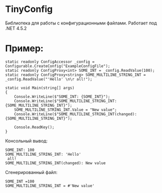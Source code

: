# TinyConfig
Библиотека для работы с конфигурационными файлами. Работает под .NET 4.5.2

# Пример:
```CSharp
static readonly ConfigAccessor _config = Configurable.CreateConfig("ExampleConfigFile");
static readonly ConfigProxy<int> SOME_INT = _config.ReadValue(100);
static readonly ConfigProxy<string> SOME_MULTILINE_STRING_INT = _config.ReadValue("'Hello' \n\r all!");

static void Main(string[] args)
{
    Console.WriteLine($"SOME_INT: {SOME_INT}");
    Console.WriteLine($"SOME_MULTILINE_STRING_INT: {SOME_MULTILINE_STRING_INT}");
    SOME_MULTILINE_STRING_INT.Value = "New value";
    Console.WriteLine($"SOME_MULTILINE_STRING_INT(changed): {SOME_MULTILINE_STRING_INT}");

    Console.ReadKey();
}
```   
Консольный вывод:

    SOME_INT: 100
    SOME_MULTILINE_STRING_INT: 'Hello'
     all!
    SOME_MULTILINE_STRING_INT(changed): New value

Сгенерированный файл:

    SOME_INT =100
    SOME_MULTILINE_STRING_INT = #'New value'
